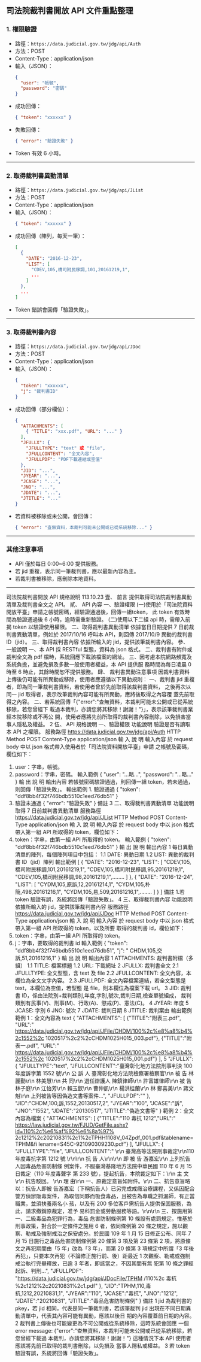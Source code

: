## 司法院裁判書開放 API 文件重點整理

### 1. 權限驗證
- 路徑：`https://data.judicial.gov.tw/jdg/api/Auth`
- 方法：POST
- Content-Type：application/json
- 輸入（JSON）：
  ```json
  {
    "user": "帳號",
    "password": "密碼"
  }
  ```
- 成功回傳：
  ```json
  { "token": "xxxxxx" }
  ```
- 失敗回傳：
  ```json
  { "error": "驗證失敗" }
  ```
- Token 有效 6 小時。

---
### 2. 取得裁判書異動清單
- 路徑：`https://data.judicial.gov.tw/jdg/api/JList`
- 方法：POST
- Content-Type：application/json
- 輸入（JSON）：
  ```json
  { "token": "xxxxxx" }
  ```
- 成功回傳（陣列，每天一筆）：
  ```json
  [
    {
      "DATE": "2016-12-23",
      "LIST": [
        "CDEV,105,橋司附民移調,101,20161219,1",
        ...
      ]
    },
    ...
  ]
  ```
- Token 錯誤會回傳「驗證失敗」。

---
### 3. 取得裁判書內容
- 路徑：`https://data.judicial.gov.tw/jdg/api/JDoc`
- 方法：POST
- Content-Type：application/json
- 輸入（JSON）：
  ```json
  {
    "token": "xxxxxx",
    "j": "裁判書ID"
  }
  ```
- 成功回傳（部分欄位）：
  ```json
  {
    "ATTACHMENTS": [
      { "TITLE": "xxx.pdf", "URL": "..." }
    ],
    "JFULLX": {
      "JFULLTYPE": "text" 或 "file",
      "JFULLCONTENT": "全文內容",
      "JFULLPDF": "PDF下載連結或空值"
    },
    "JID": "...",
    "JYEAR": "...",
    "JCASE": "...",
    "JNO": "...",
    "JDATE": "...",
    "JTITLE": "..."
  }
  ```
- 若資料被移除或未公開，會回傳：
  ```json
  { "error": "查無資料，本裁判可能未公開或已從系統移除..." }
  ```

---
### 其他注意事項
- API 僅於每日 0:00~6:00 提供服務。
- 若 jid 重複，表示同一筆裁判書，應以最新內容為主。
- 若裁判書被移除，應刪除本地資料。

---

司法院裁判書開放 API 規格說明
113.10.23
壹、 前言
提供取得司法院裁判書異動清單及裁判書全文之 API。
貳、 API 內容
一、驗證權限
(一)使用於「司法院資料開放平臺」申請之帳號密碼，經驗證通過後，回傳一組token，
此 token 有效時間為驗證通過後 6 小時，逾時需重新驗證。
(二)使用以下二組 api 時，需帶入前揭 token 以驗證使用權限。
二、取得裁判書異動清單
依據當日日期提供 7 日前裁判書異動清單，例如於 2017/10/16 呼叫本 API，則回傳
2017/10/9 異動的裁判書 ID（jid）。
三、取得裁判書內容
依據所輸入的 jid，提供該筆裁判書內容。
參、 一般說明
一、本 API 採 RESTful 型態，資料為 json 格式。
二、裁判書有附件或裁判全文為 pdf 檔時，系統回應下載該檔案的網址。
三、因考慮本院網路頻寬及系統負擔，並避免損及多數一般使用者權益，本 API 提供服
務時間為每日凌晨 0 時至 6 時止，其餘時間恕不提供服務。
肆、 裁判書異動注意事項
因裁判書資料上傳後仍可能有所異動或移除，使用者應遵循以下異動規則：
一、裁判書 jid 重複者，即為同一筆裁判書資料，若使用者曾於先前取得該裁判書資料，
之後再次以同一 jid 取得者，表示改筆裁判內容可能有所異動，應將後取得之內容覆
蓋先前取得之內容。
二、若系統回傳「{"error":"查無資料，本裁判可能未公開或已從系統移除，若您曾經下
載過本裁判，亦請您將其移除！謝謝！"}」，表示該筆裁判書業經本院移除或不再公
開，使用者應將先前所取得的裁判書內容刪除，以免損害當事人隱私及權益。
2
伍、 API 規格說明
一、驗證權限
功能說明 驗證是否有讀取本 API 之權限。
服務路徑 https://data.judicial.gov.tw/jdg/api/Auth
HTTP Method POST Content-Type application/json
輸
入
說
明
輸入內容 於 request body 中以 json 格式帶入使用者於「司法院資料開放平臺」申請
之帳號及密碼，欄位如下：
1. user：字串，帳號。
2. password：字串，密碼。
輸入範例 {
"user": "...略...",
"password": "...略..."
}
輸
出
說
明
輸出內容 若帳號密碼驗證通過，則回傳一組 token，若未通過，則回傳「驗證失敗」。
輸出範例 1. 驗證通過
{
"token": "ddf8bb4f32f746bdb5510c1eed76db51"
}
2. 驗證未通過
{
"error": "驗證失敗"
}
備註
3
二、取得裁判書異動清單
功能說明 取得 7 日前裁判書異動清單
服務路徑 https://data.judicial.gov.tw/jdg/api/JList
HTTP Method POST Content-Type application/json
輸
入
說
明
輸入內容 於 request body 中以 json 格式帶入第一組 API 所取得的 token，欄位如下：
1. token：字串，由第一組 API 所取得的 token。
輸入範例 {
"token": "ddf8bb4f32f746bdb5510c1eed76db51"
}
輸
出
說
明
輸出內容 1 每日異動清單的陣列，每個陣列項目中包括：
1.1 DATE: 異動日期
1.2 LIST: 異動的裁判書 ID（jid）陣列
輸出範例 [
{
"DATE": "2016-12-23",
"LIST":
[
"CDEV,105,橋司附民移調,101,20161219,1",
"CDEV,105,橋司附民移調,95,20161219,1",
"CDEV,105,橋司附民移調,98,20161219,1",……..
]
},
{
"DATE": "2016-12-24",
"LIST":
[
"CYDM,105,原訴,12,20161214,1",
"CYDM,105,朴簡,498,20161216,1",
"CYDM,105,易,509,20161216,1",……..
]
}
]
備註 1.若 token 驗證有誤，系統將回傳「驗證失敗」。
4
三、取得裁判書內容
功能說明 依據所輸入的 jid，提供該筆裁判書內容
服務路徑 https://data.judicial.gov.tw/jdg/api/JDoc
HTTP Method POST Content-Type application/json
輸
入
說
明
輸入內容 於 request body 中以 json 格式帶入第一組 API 所取得的 token，以及所要
取得的裁判書 id，欄位如下：
1. token：字串，由第一組 API 所取得的 token。
2. j：字串，要取得的裁判書 id
輸入範例 {
"token": "ddf8bb4f32f746bdb5510c1eed76db51",
"j": " CHDM,105,交訴,51,20161216,1"
}
輸
出
說
明
輸出內容 1 ATTACHMENTS: 裁判書附檔（多組）
1.1 TITLE: 檔案標題
1.2 URL: 下載網址
2 JFULLX: 裁判書全文
2.1 JFULLTYPE: 全文型態，含 text 及 file
2.2 JFULLCONTENT: 全文內容，本欄位為全文文字內容。
2.3 JFULLPDF: 全文內容檔案連結，若全文型態是 text，本欄位為空值，若型態
是 file，則本欄位為檔案下載 url。
3 JID: 裁判書 ID，係由法院別+裁判類別,年度,字別,號次,裁判日期,檢查單號組成，
裁判類別有民事(V)、刑事(M)、行政(A)、懲戒(P)、憲法(C)。
4 JYEAR: 年度
5 JCASE: 字別
6 JNO: 號次
7 JDATE: 裁判日期
8 JTITLE: 裁判案由
輸出範例 範例 1：全文內容為 text
{
"ATTACHMENTS":
[
{"TITLE":"附表三.pdf",
"URL":"
https://data.judicial.gov.tw/jdg/api/JFile/CHDM/100%2c%e8%a8%b4%2c1552%2c
1020517%2c2%2cCHDM1025H015_003.pdf"},
{"TITLE":"附表一.pdf",
"URL":"
https://data.judicial.gov.tw/jdg/api/JFile/CHDM/100%2c%e8%a8%b4%2c1552%2c
1020517%2c2%2cCHDM1025H015_001.pdf"}
],
5
"JFULLX":
{
"JFULLTYPE":"text",
"JFULLCONTENT":"臺灣彰化地方法院刑事判決 100 年度訴字第
1552 號\r\n 公 訴 人 臺灣彰化地方法院檢察署檢察官\r\n 被 告 林
麗勤\r\n 林美慧\r\n 共 同\r\n 選任辯護人 陳鎮律師\r\n
許富雄律師\r\n 被 告 林子庭\r\n 江怡芳\r\n
賴玉釵\r\n 曹仲凱\r\n 楊洪桂蘭\r\n 林
鄭喜美\r\n 蔣文魁\r\n 上列被告等因偽造文書等案件...",
"JFULLPDF":""
},
"JID":"CHDM,100,訴,1552,20130517,2",
"JYEAR":"100",
"JCASE":"訴",
"JNO":"1552",
"JDATE":"20130517",
"JTITLE":"偽造文書等"
}
範例 2：全文內容為檔案
{
"ATTACHMENTS":
[
{"TITLE":"110 毒抗 1212","URL":"
https://law.judicial.gov.tw/FJUD/GetFile.ashx?id=110%2c%e6%af%92%e6%8a%97%
2c1212%2c20210831%2c1%2cTPHH1108V_04Zpdf_001.pdf&tablename=TPHM&fi
lename=S45C-921090309230.pdf"}
],
"JFULLX":
{
"JFULLTYPE":"file",
"JFULLCONTENT":" \r\n 臺灣高等法院刑事裁定\r\n110 年度毒抗字第 1212 號
\r\n\r\n 抗 告 人\r\n\r\n 即 被 告 游嘉宏\r\n 上列抗告人因毒品危害防制條
例案件，不服臺灣基隆地方法院中華民國 110 年 6 月 15 日裁定（110 年度毒聲字
第 233 號），提起抗告，本院裁定如下：\r\n 主 文\r\n 抗告駁回。
\r\n 理 由\r\n 一、原裁定意旨如附件。\r\n 二、抗告意旨略以：抗告人即被
告游嘉宏（下稱抗告人）已另完成戒癮治療課程，又係因配合警方偵辦販毒案件，
為取信同夥而吸食毒品，且被告為專職之抓漏師，有正當職業，並須扶養兩名小
孩，以及有 200 多位客戶需抗告人提供保固服務，為此，請求撤銷原裁定，准予
易科罰金或勞動服務等語。\r\n\r\n 三、按施用第一、二級毒品為犯罪行為，毒品
危害防制條例第 10 條設有處罰規定。惟基於刑事政策，對合於一定條件之施用
6
者，依同條例第 20 條之規定，施以觀察、勒戒及強制戒治之保安處分。於民國
109 年 1 月 15 日修正公布、同年 7 月 15 日施行之毒品危害防制條例第 20 條第 3
項及第 23 條第 2 項，將原條文之再犯期間由「5 年」改為「3 年」，而第 20 條第
3 項規定中所謂「3 年後再犯」，只要本次再犯（不論修正施行前、後）距最近 1
次觀察、勒戒或強制戒治執行完畢釋放，已逾 3 年者，即該當之，不因其間有無
犯第 10 條之罪經起訴、判刑...",
"JFULLPDF": "https://data.judicial.gov.tw/jdg/api/JDocFile/TPHM /110%2c 毒抗
%2c1212%2c20210831%2c1.pdf"
},
"JID":"TPHM,110,毒抗,1212,20210831,1",
"JYEAR":"110",
"JCASE":"毒抗",
"JNO":"1212",
"JDATE":"20210831",
"JTITLE":"毒品危害防制條例"
}
備註 1 jid 為裁判書的 pkey，若 jid 相同，代表是同一筆裁判書，若該筆裁判
jid 出現在不同日期異動清單中，代表其內容可能有異動，應該以後日
期的內容覆蓋前日期的內容。
2 裁判書上傳後也可能變更為不可公開或從系統移除，這時系統會回應
一個 error message:
{"error":"查無資料，本裁判可能未公開或已從系統移除，若您曾經下載過
本裁判，亦請您將其移除！謝謝！"}
這種情況下本 API 使用者應該將先前已取得的裁判書刪除，以免損及
當事人隱私或權益。
3 若 token 驗證有誤，系統將回傳「驗證失敗」。